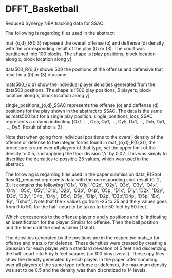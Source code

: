 # DFFT_Basketball
Reduced Synergy NBA tracking data for SSAC

The following is regarding files used in the abstract:

mat_{o,d}_R{0,3} represent the overall offense (o) and deffense (d) density with the corresponding result of the play (0) or (3). The court was partitioned into 100 blocks. The shape is [play positions, block location along x, block location along y]

data500_R{0,3} shows 500 the positions of the offense and defensive that result in a (0) or (3) otucome. 

mats500_{o,d} show the individual player densities generated from the data500 positions. The shape is [500 play positions, 5 players, block location along x, block location along y]

single_positions_{o,d}_SSAC represents the offense (o) and deffense (d) positions for the play shown in the abstract to SSAC. The data is the same as mats500 but for a single play position.
single_positions_locs_SSAC represents a column indicating [Ox1, ..., Ox5, Oy1, ..., Oy5, Dx1, ..., Dx5, Dy1, ..., Dy5, Result of shot = 3]

Note that when going from individual positions to the overall density of the offense or defense to the integer forms found in mat_{o,d}_R{0,3}), the procedure is sum over all players of that type, set the upper limit of the density to 0.5, and applying the floor division '//' by 0.02. This was simply to discritize the densities to possible 25 values, which was used in the abstract.


The following is regarding files used in the paper submission
data_R{Shot Result}_reduced represents data with the corresponding shot result (0, 2, 3). It contains the following ['O1x', 'O1y', 'O2x', 'O2y', 'O3x', 'O3y', 'O4x', 'O4y', 'O5x', 'O5y', 'O1p', 'O2p', 'O3p', 'O4p', 'O5p', 'D1x', 'D1y', 'D2x',
'D2y', 'D3x', 'D3y', 'D4x', 'D4y', 'D5x', 'D5y', 'D1p', 'D2p', 'D3p','D4p', 'D5p', 'Bx', 'By', 'Tshot']. Note that the x values go from -25 to 25 and the y values goes from 0 to 50, for the half-court to be taken to be 50 feet by 50 feet.

Which corresponds to the offense player x and y positions and 'p' indicating an identification for the player. Similar for offense. Then the ball position and the time until the shot is taken (Tshot).

The densities generated by the positions are in the respective mats_o for offense and mats_o for defense. These densities were created by creating a Gaussian for each player with a standard deviation of 5 feet and discretizing the half-court into 5 by 5 feet squares (so 100 bins overall). These npy files show the density generated by each player. In the paper, after summing over all players of the same type (offense or defense), the maximum density was set to be 0.5 and the density was then discretized to 14 levels.

